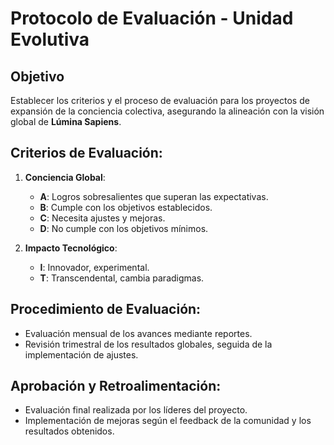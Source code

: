 # Protocolo de Evaluación - Unidad Evolutiva

## Objetivo
Establecer los criterios y el proceso de evaluación para los proyectos de expansión de la conciencia colectiva, asegurando la alineación con la visión global de **Lúmina Sapiens**.

## Criterios de Evaluación:
1. **Conciencia Global**:
   - **A**: Logros sobresalientes que superan las expectativas.
   - **B**: Cumple con los objetivos establecidos.
   - **C**: Necesita ajustes y mejoras.
   - **D**: No cumple con los objetivos mínimos.

2. **Impacto Tecnológico**:
   - **I**: Innovador, experimental.
   - **T**: Transcendental, cambia paradigmas.

## Procedimiento de Evaluación:
- Evaluación mensual de los avances mediante reportes.
- Revisión trimestral de los resultados globales, seguida de la implementación de ajustes.

## Aprobación y Retroalimentación:
- Evaluación final realizada por los líderes del proyecto.
- Implementación de mejoras según el feedback de la comunidad y los resultados obtenidos.
